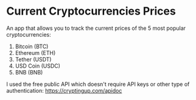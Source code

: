 # Current Cryptocurrencies Prices

An app that allows you to track the current prices of the 5 most popular cryptocurrencies:

1. Bitcoin (BTC)
2. Ethereum (ETH)
3. Tether (USDT)
4. USD Coin (USDC)
5. BNB (BNB)

I used the free public API which doesn't require API keys or other type of authentication:
https://cryptingup.com/apidoc
